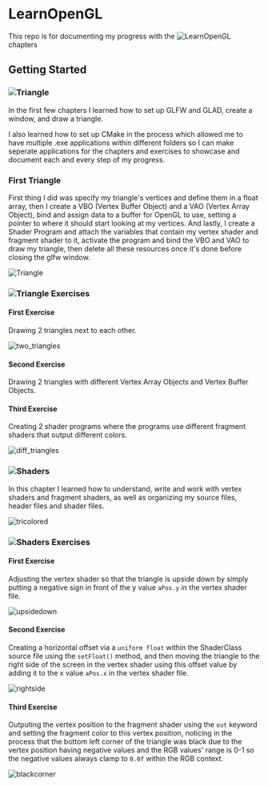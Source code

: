 # LearnOpenGL

This repo is for documenting my progress with the ![LearnOpenGL](https://www.learnopengl.com) chapters

## Getting Started

### ![Triangle](./1-Getting-Started/Hello-Triangle/)

In the first few chapters I learned how to set up GLFW and GLAD, create a window, and draw a triangle.

I also learned how to set up CMake in the process which allowed me to have multiple .exe applications within different folders so I can make seperate applications for the chapters and exercises to showcase and document each and every step of my progress.

### First Triangle

First thing I did was specify my triangle's vertices and define them in a float array, then I create a VBO (Vertex Buffer Object) and a VAO (Vertex Array Object), bind and assign data to a buffer for OpenGL to use, setting a pointer to where it should start looking at my vertices. And lastly, I create a Shader Program and attach the variables that contain my vertex shader and fragment shader to it, activate the program and bind the VBO and VAO to draw my triangle, then delete all these resources once it's done before closing the glfw window.

![Triangle](./Progress/first_triangle.png)

### ![Triangle Exercises](./1-Getting-Started/Hello-Triangle/Exercises/)

#### **First Exercise**

Drawing 2 triangles next to each other.

![two_triangles](./Progress/two_triangles.png)

#### **Second Exercise**

Drawing 2 triangles with different Vertex Array Objects and Vertex Buffer Objects.

#### **Third Exercise**

Creating 2 shader programs where the programs use different fragment shaders that output different colors.

![diff_triangles](./Progress/different_triangles.png)

### ![Shaders](./1-Getting-Started/Shaders/)

In this chapter I learned how to understand, write and work with vertex shaders and fragment shaders, as well as organizing my source files, header files and shader files.

![tricolored](./Progress/tricolored_triangle.png)

### ![Shaders Exercises](./1-Getting-Started/Shaders/Exercise/)

#### **First Exercise**

Adjusting the vertex shader so that the triangle is upside down by simply putting a negative sign in front of the y value `aPos.y` in the vertex shader file.

![upsidedown](./Progress/upsidedown.png)

#### **Second Exercise**

Creating a horizontal offset via a `uniform float` within the ShaderClass source file using the `setFloat()` method, and then moving the triangle to the right side of the screen in the vertex shader using this offset value by adding it to the x value `aPos.x` in the vertex shader file.

![rightside](./Progress/rightside.png)

#### **Third Exercise**

Outputing the vertex position to the fragment shader using the `out` keyword and setting the fragment color to this vertex position, noticing in the process that the bottom left corner of the triangle was black due to the vertex position having negative values and the RGB values' range is 0-1 so the negative values always clamp to `0.0f` within the RGB context.

![blackcorner](./Progress/blackcorner.png)
